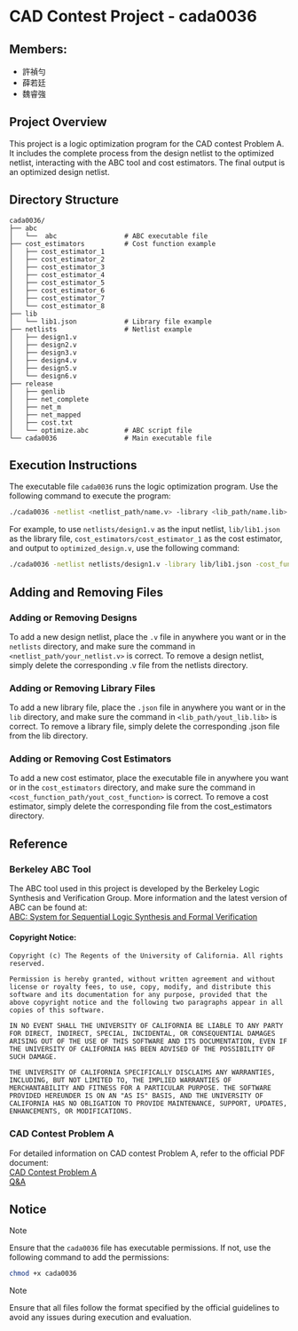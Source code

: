 # CAD Contest Project - cada0036

## Members: 
- 許禎勻
- 薛若廷
- 魏睿強

## Project Overview
This project is a logic optimization program for the CAD contest Problem A. It includes the complete process from the design netlist to the optimized netlist, interacting with the ABC tool and cost estimators. The final output is an optimized design netlist.

## Directory Structure
```plaintext
cada0036/
├── abc
│   └──  abc                 # ABC executable file
├── cost_estimators          # Cost function example
│   ├── cost_estimator_1     
│   ├── cost_estimator_2     
│   ├── cost_estimator_3     
│   ├── cost_estimator_4     
│   ├── cost_estimator_5     
│   ├── cost_estimator_6     
│   ├── cost_estimator_7     
│   └── cost_estimator_8     
├── lib
│   └── lib1.json            # Library file example
├── netlists                 # Netlist example
│   ├── design1.v   
│   ├── design2.v   
│   ├── design3.v   
│   ├── design4.v   
│   ├── design5.v   
│   └── design6.v   
├── release
│   ├── genlib
│   ├── net_complete
│   ├── net_m
│   ├── net_mapped
│   ├── cost.txt
│   └── optimize.abc         # ABC script file
└── cada0036                 # Main executable file
```

## Execution Instructions
The executable file `cada0036` runs the logic optimization program. Use the following command to execute the program:
```bash
./cada0036 -netlist <netlist_path/name.v> -library <lib_path/name.lib> -cost_function <cost_function_path/name> -output <output_path/name.v>
```
For example, to use `netlists/design1.v` as the input netlist, `lib/lib1.json` as the library file, `cost_estimators/cost_estimator_1` as the cost estimator, and output to `optimized_design.v`, use the following command:
```bash
./cada0036 -netlist netlists/design1.v -library lib/lib1.json -cost_function cost_estimators/cost_estimator_1 -output optimized_design.v
```
## Adding and Removing Files

### Adding or Removing Designs
To add a new design netlist, place the `.v` file in anywhere you want or in the `netlists` directory, and make sure the command in `<netlist_path/your_netlist.v>` is correct.
To remove a design netlist, simply delete the corresponding .v file from the netlists directory.

### Adding or Removing Library Files
To add a new library file, place the `.json` file in anywhere you want or in the `lib` directory, and make sure the command in `<lib_path/yout_lib.lib>` is correct.
To remove a library file, simply delete the corresponding .json file from the lib directory.

### Adding or Removing Cost Estimators
To add a new cost estimator, place the executable file in anywhere you want or in the `cost_estimators` directory, and make sure the command in `<cost_function_path/yout_cost_function>` is correct.
To remove a cost estimator, simply delete the corresponding file from the cost_estimators directory.

## Reference

### Berkeley ABC Tool
The ABC tool used in this project is developed by the Berkeley Logic Synthesis and Verification Group. More information and the latest version of ABC can be found at:\
[ABC: System for Sequential Logic Synthesis and Formal Verification](https://people.eecs.berkeley.edu/~alanmi/abc/)
#### Copyright Notice:
```
Copyright (c) The Regents of the University of California. All rights reserved.

Permission is hereby granted, without written agreement and without license or royalty fees, to use, copy, modify, and distribute this software and its documentation for any purpose, provided that the above copyright notice and the following two paragraphs appear in all copies of this software.

IN NO EVENT SHALL THE UNIVERSITY OF CALIFORNIA BE LIABLE TO ANY PARTY FOR DIRECT, INDIRECT, SPECIAL, INCIDENTAL, OR CONSEQUENTIAL DAMAGES ARISING OUT OF THE USE OF THIS SOFTWARE AND ITS DOCUMENTATION, EVEN IF THE UNIVERSITY OF CALIFORNIA HAS BEEN ADVISED OF THE POSSIBILITY OF SUCH DAMAGE.

THE UNIVERSITY OF CALIFORNIA SPECIFICALLY DISCLAIMS ANY WARRANTIES, INCLUDING, BUT NOT LIMITED TO, THE IMPLIED WARRANTIES OF MERCHANTABILITY AND FITNESS FOR A PARTICULAR PURPOSE. THE SOFTWARE PROVIDED HEREUNDER IS ON AN "AS IS" BASIS, AND THE UNIVERSITY OF CALIFORNIA HAS NO OBLIGATION TO PROVIDE MAINTENANCE, SUPPORT, UPDATES, ENHANCEMENTS, OR MODIFICATIONS.
```

### CAD Contest Problem A
For detailed information on CAD contest Problem A, refer to the official PDF document:\
[CAD Contest Problem A](https://drive.google.com/file/d/1AfxpS7q7OEg5QP06wgk1rrVqZroT7Ypi/view?usp=sharing)\
[Q&A](https://drive.google.com/file/d/1QLy2-kzEKnf_39ukD7QWMizP2XJfKsdx/view?usp=sharing)
## Notice
> [!NOTE]
> Ensure that the `cada0036` file has executable permissions. If not, use the following command to add the permissions:
```bash
chmod +x cada0036
```
> [!NOTE]
> Ensure that all files follow the format specified by the official guidelines to avoid any issues during execution and evaluation.
